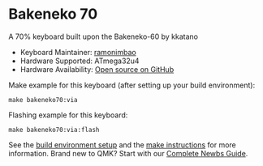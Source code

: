 # Bakeneko 70

A 70% keyboard built upon the Bakeneko-60 by kkatano

* Keyboard Maintainer: [ramonimbao](https://github.com/ramonimbao)
* Hardware Supported: ATmega32u4
* Hardware Availability: [Open source on GitHub](https://github.com/ramonimbao/bakeneko-70)

Make example for this keyboard (after setting up your build environment):

    make bakeneko70:via

Flashing example for this keyboard:

    make bakeneko70:via:flash

See the [build environment setup](https://docs.qmk.fm/#/getting_started_build_tools) and the [make instructions](https://docs.qmk.fm/#/getting_started_make_guide) for more information. Brand new to QMK? Start with our [Complete Newbs Guide](https://docs.qmk.fm/#/newbs).
